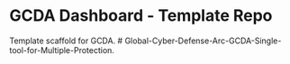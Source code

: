 # GCDA Dashboard - Template Repo

Template scaffold for GCDA.
#   G l o b a l - C y b e r - D e f e n s e - A r c - G C D A - S i n g l e - t o o l - f o r - M u l t i p l e - P r o t e c t i o n .  
 